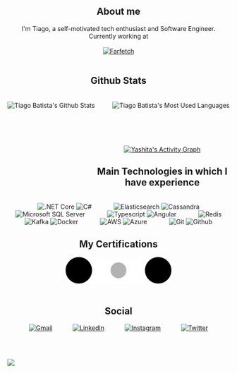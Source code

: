 <h2 class="w3-sans-serif" align="center">About me</h2>
<div align="center">
	I'm Tiago, a self-motivated tech enthusiast and Software Engineer.
	</br>
	Currently working at
	</br>
	</br>
	<a href="https://www.farfetch.com" target="_blank"> <img src="https://simpleicons.org/icons/farfetch.svg" height="30" title="Farfetch"></a>
</div>

</br>

<h2 class="w3-sans-serif" align="center">Github Stats</h2>

<br/>

<div>
  <div align="center">
      <a href="#"><img alt="Tiago Batista's Github Stats" src="https://github-readme-stats.vercel.app/api?username=tiagobatista&show_icons=true&include_all_commits=true&count_private=true&theme=dark&text_color=000000&&icon_color=000000&hide_border=true&bg_color=ffffff00&title_color=000000" height="200" align="left"/>
	</a>
      <a href="#"><img alt="Tiago Batista's Most Used Languages" src="https://github-readme-stats.vercel.app/api/top-langs/?username=tiagobatista&langs_count=10&layout=compact&theme=dark&hide_border=true&bg_color=ffffff00&title_color=000000&text_color=000000&icon_color=000000" height="100" align="right"/>
	</a>
  </div>
  <div align="center">
    <a href="#"><img alt="Yashita's Activity Graph" src="https://activity-graph.herokuapp.com/graph?username=tiagobatista&custom_title=Tiago%20Batista's%20Contribution%20Graph&bg_color=ffffff00&text_color=FFD700&color=000000&line=000000&point=000000&hide_border=true" /></a>
  <div> 
</div>

<h2 class="w3-sans-serif" align="center">Main Technologies in which I have experience</h2>

<br/>
			<img src="https://simpleicons.org/icons/dotnet.svg" height="30" title=".NET Core">
			<img src="https://simpleicons.org/icons/csharp.svg" height="30" title="C#">
&emsp;&emsp;&emsp;
			<img src="https://simpleicons.org/icons/elasticsearch.svg" height="30" title="Elasticsearch">
			<img src="https://simpleicons.org/icons/apachecassandra.svg" height="30" title="Cassandra">
			<img src="https://simpleicons.org/icons/microsoftsqlserver.svg" height="30" title="Microsoft SQL Server">
&emsp;&emsp;&emsp;
			<img src="https://simpleicons.org/icons/typescript.svg" height="30" title="Typescript">
			<img src="https://simpleicons.org/icons/angular.svg" height="30" title="Angular">
&emsp;&emsp;&emsp;
			<img src="https://simpleicons.org/icons/redis.svg" height="30" title="Redis">
			<img src="https://simpleicons.org/icons/apachekafka.svg" height="30" title="Kafka">
			<img src="https://simpleicons.org/icons/docker.svg" height="30" title="Docker">
&emsp;&emsp;&emsp;
			<img src="https://simpleicons.org/icons/amazonaws.svg" height="30" title="AWS">
			<img src="https://simpleicons.org/icons/microsoftazure.svg" height="30" title="Azure">
&emsp;&emsp;&emsp;
			<img src="https://simpleicons.org/icons/git.svg" height="30" title="Git">
			<img src="https://simpleicons.org/icons/github.svg" height="30" title="Github">
<br/>
	  
<h2 class="w3-sans-serif" align="center">My Certifications</h2>
<img src="three-dots.svg" title="On the making">
	  
<br/>
<br/>
	  
<h2 class="w3-sans-serif" align="center">Social</h2>
<p align="center">   
  <a href="mailto:tiago.batista94@gmail.com" target="_blank"><img src="https://simpleicons.org/icons/gmail.svg" height="30" title="Gmail"></a>&emsp;&emsp;&emsp;
  <a href="https://www.linkedin.com/in/tiagobatista94" target="_blank"><img src="https://simpleicons.org/icons/linkedin.svg" height="30" title="LinkedIn"></a>&emsp;&emsp;&emsp;
  <a href="https://www.instagram.com/tiagobatista94" target="_blank"><img src="https://simpleicons.org/icons/instagram.svg" height="30" title="Instagram"></a>&emsp;&emsp;&emsp;
  <a href="https://www.twitter.com/tiagobatistadev" target="_blank"><img src="https://simpleicons.org/icons/twitter.svg" height="30" title="Twitter"></a>
</p>
	  
</br>
</br>

<p align="left">
	<img src="https://views.whatilearened.today/views/github/tiagobatista/views.svg">
</p>
